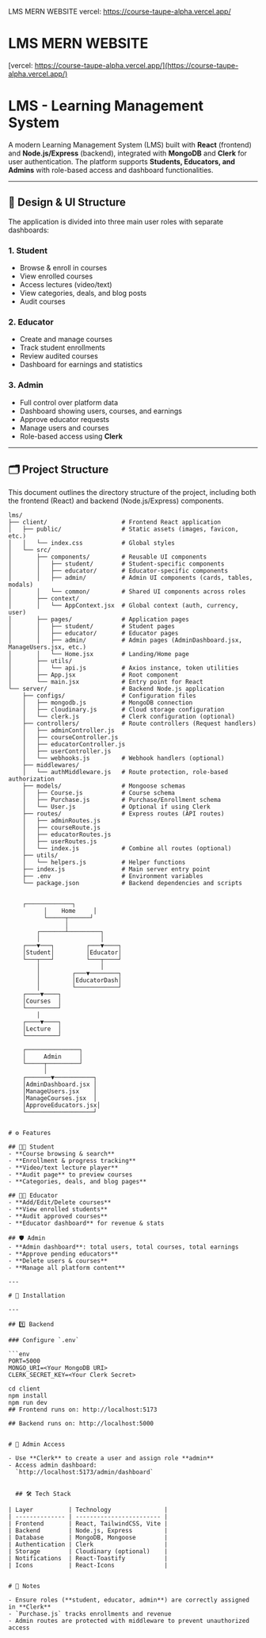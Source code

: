 LMS MERN WEBSITE 
vercel: https://course-taupe-alpha.vercel.app/
# LMS MERN WEBSITE

[vercel: https://course-taupe-alpha.vercel.app/](https://course-taupe-alpha.vercel.app/)

# LMS - Learning Management System

A modern Learning Management System (LMS) built with **React** (frontend) and **Node.js/Express** (backend), integrated with **MongoDB** and **Clerk** for user authentication. The platform supports **Students, Educators, and Admins** with role-based access and dashboard functionalities.

---

## 🎨 Design & UI Structure

The application is divided into three main user roles with separate dashboards:

### 1. Student
- Browse & enroll in courses
- View enrolled courses
- Access lectures (video/text)
- View categories, deals, and blog posts
- Audit courses

### 2. Educator
- Create and manage courses
- Track student enrollments
- Review audited courses
- Dashboard for earnings and statistics

### 3. Admin
- Full control over platform data
- Dashboard showing users, courses, and earnings
- Approve educator requests
- Manage users and courses
- Role-based access using **Clerk**

---

## 🗂 Project Structure

This document outlines the directory structure of the project, including both the frontend (React) and backend (Node.js/Express) components.

```text
lms/
├── client/                     # Frontend React application
│   ├── public/                 # Static assets (images, favicon, etc.)
│   │   └── index.css           # Global styles
│   └── src/
│       ├── components/         # Reusable UI components
│       │   ├── student/        # Student-specific components
│       │   ├── educator/       # Educator-specific components
│       │   ├── admin/          # Admin UI components (cards, tables, modals)
│       │   └── common/         # Shared UI components across roles
│       ├── context/
│       │   └── AppContext.jsx  # Global context (auth, currency, user)
│       ├── pages/              # Application pages
│       │   ├── student/        # Student pages
│       │   ├── educator/       # Educator pages
│       │   ├── admin/          # Admin pages (AdminDashboard.jsx, ManageUsers.jsx, etc.)
│       │   └── Home.jsx        # Landing/Home page
│       ├── utils/
│       │   └── api.js          # Axios instance, token utilities
│       ├── App.jsx             # Root component
│       └── main.jsx            # Entry point for React
└── server/                     # Backend Node.js application
    ├── configs/                # Configuration files
    │   ├── mongodb.js          # MongoDB connection
    │   ├── cloudinary.js       # Cloud storage configuration
    │   └── clerk.js            # Clerk configuration (optional)
    ├── controllers/            # Route controllers (Request handlers)
    │   ├── adminController.js
    │   ├── courseController.js
    │   ├── educatorController.js
    │   ├── userController.js
    │   └── webhooks.js         # Webhook handlers (optional)
    ├── middlewares/
    │   └── authMiddleware.js   # Route protection, role-based authorization
    ├── models/                 # Mongoose schemas
    │   ├── Course.js           # Course schema
    │   ├── Purchase.js         # Purchase/Enrollment schema
    │   └── User.js             # Optional if using Clerk
    ├── routes/                 # Express routes (API routes)
    │   ├── adminRoutes.js
    │   ├── courseRoute.js
    │   ├── educatorRoutes.js
    │   ├── userRoutes.js
    │   └── index.js            # Combine all routes (optional)
    ├── utils/
    │   └── helpers.js          # Helper functions
    ├── index.js                # Main server entry point
    ├── .env                    # Environment variables
    └── package.json            # Backend dependencies and scripts


    ┌─────────────┐
          │    Home     │
          └─────┬──────┘
                │
        ┌───────┴─────────┐
        │                 │
    ┌───▼───┐         ┌───▼────┐
    │Student│         │Educator│
    └───┬───┘         └───┬────┘
        │                 │
        │         ┌───▼────────┐
        │         │EducatorDash│
        │         └────────────┘
    ┌────▼────┐
    │Courses  │
    └─────────┘
        │
    ┌────▼────┐
    │Lecture  │
    └─────────┘

    ┌───────────────┐
    │     Admin     │
    └─────┬─────────┘
          │
    ┌───────▼───────────┐
    │AdminDashboard.jsx │
    │ManageUsers.jsx    │
    │ManageCourses.jsx  │
    │ApproveEducators.jsx│
    └───────────────────┘


# ⚙️ Features

## 👩‍🎓 Student
- **Course browsing & search**
- **Enrollment & progress tracking**
- **Video/text lecture player**
- **Audit page** to preview courses
- **Categories, deals, and blog pages**

## 👨‍🏫 Educator
- **Add/Edit/Delete courses**
- **View enrolled students**
- **Audit approved courses**
- **Educator dashboard** for revenue & stats

## 🛡 Admin
- **Admin dashboard**: total users, total courses, total earnings
- **Approve pending educators**
- **Delete users & courses**
- **Manage all platform content**

---

# 🚀 Installation

---

## 1️⃣ Backend

### Configure `.env`

```env
PORT=5000
MONGO_URI=<Your MongoDB URI>
CLERK_SECRET_KEY=<Your Clerk Secret>

cd client
npm install
npm run dev
## Frontend runs on: http://localhost:5173

## Backend runs on: http://localhost:5000


# 🔑 Admin Access

- Use **Clerk** to create a user and assign role **admin**
- Access admin dashboard:  
  `http://localhost:5173/admin/dashboard`


  ## 🛠 Tech Stack
  
| Layer          | Technology               |
| -------------- | ------------------------ |
| Frontend       | React, TailwindCSS, Vite |
| Backend        | Node.js, Express         |
| Database       | MongoDB, Mongoose        |
| Authentication | Clerk                    |
| Storage        | Cloudinary (optional)    |
| Notifications  | React-Toastify           |
| Icons          | React-Icons              |


# 📌 Notes

- Ensure roles (**student, educator, admin**) are correctly assigned in **Clerk**
- `Purchase.js` tracks enrollments and revenue
- Admin routes are protected with middleware to prevent unauthorized access

